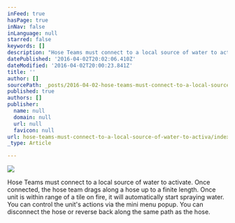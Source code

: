 ```yaml
---
inFeed: true
hasPage: true
inNav: false
inLanguage: null
starred: false
keywords: []
description: "Hose Teams must connect to a local source of water to activate. Once connected, the hose team drags along a hose up to a finite length. Once unit is within range of a tile on fire, it will automatically start spraying water. You can control the unit's actions via the mini menu popup. You can disconnect the hose or reverse back along the same path as the hose."
datePublished: '2016-04-02T20:02:06.410Z'
dateModified: '2016-04-02T20:00:23.841Z'
title: ''
author: []
sourcePath: _posts/2016-04-02-hose-teams-must-connect-to-a-local-source-of-water-to-activa.md
published: true
authors: []
publisher:
  name: null
  domain: null
  url: null
  favicon: null
url: hose-teams-must-connect-to-a-local-source-of-water-to-activa/index.html
_type: Article

---
```

![](https://the-grid-user-content.s3-us-west-2.amazonaws.com/fff82a53-8c68-413e-a59b-62b71b88d770.gif)

Hose Teams must connect to a local source of water to activate. Once connected, the hose team drags along a hose up to a finite length. Once unit is within range of a tile on fire, it will automatically start spraying water. You can control the unit's actions via the mini menu popup. You can disconnect the hose or reverse back along the same path as the hose.